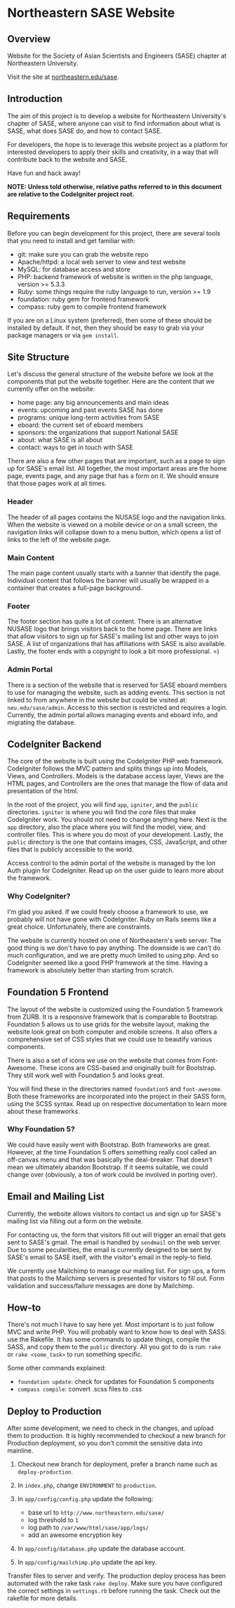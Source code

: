 # Northeastern SASE Website

## Overview

Website for the Society of Asian Scientists and Engineers (SASE) chapter at
Northeastern University.

Visit the site at [northeastern.edu/sase](http://www.northeastern.edu/sase).

## Introduction

The aim of this project is to develop a website for Northeastern
University's chapter of SASE, where anyone can visit to find information
about what is SASE, what does SASE do, and how to contact SASE.

For developers, the hope is to leverage this website project as a platform
for interested developers to apply their skills and creativity, in a way
that will contribute back to the website and SASE.

Have fun and hack away!

**NOTE: Unless told otherwise, relative paths referred to in this document
are relative to the CodeIgniter project root.**

## Requirements

Before you can begin development for this project, there are several tools
that you need to install and get familiar with:

- git: make sure you can grab the website repo
- Apache/httpd: a local web server to view and test website
- MySQL: for database access and store
- PHP: backend framework of website is written in the php language, version >= 5.3.3
- Ruby: some things require the ruby language to run, version >= 1.9
- foundation: ruby gem for frontend framework
- compass: ruby gem to compile frontend framework

If you are on a Linux system (preferred), then some of these should be
installed by default. If not, then they should be easy to grab via your
package managers or via `gem install`.

## Site Structure

Let's discuss the general structure of the website before we look at the
components that put the website together. Here are the content that we
currently offer on the website:

- home page: any big announcements and main ideas
- events: upcoming and past events SASE has done
- programs: unique long-term activities from SASE
- eboard: the current set of eboard members
- sponsors: the organizations that support National SASE
- about: what SASE is all about
- contact: ways to get in touch with SASE

There are also a few other pages that are important, such as a page to sign up
for SASE's email list. All together, the most important areas are the home page,
events page, and any page that has a form on it. We should ensure that those
pages work at all times.

### Header

The header of all pages contains the NUSASE logo and the navigation links.
When the website is viewed on a mobile device or on a small screen, the
navigation links will collapse down to a menu button, which opens a list of
links to the left of the website page.

### Main Content

The main page content usually starts with a banner that identify the page.
Individual content that follows the banner will usually be wrapped in a
container that creates a full-page background.

### Footer

The footer section has quite a lot of content. There is an alternative NUSASE
logo that brings visitors back to the home page. There are links that allow
visitors to sign up for SASE's mailing list and other ways to join SASE.
A list of organizations that has affiliations with SASE is also available.
Lastly, the footer ends with a copyright to look a bit more professional. =)

### Admin Portal

There is a section of the website that is reserved for SASE eboard members
to use for managing the website, such as adding events. This section is not
linked to from anywhere in the website but could be visited at:
`neu.edu/sase/admin`. Access to this section is restricted and requires a
login. Currently, the admin portal allows managing events and eboard info,
and migrating the database.

## CodeIgniter Backend

The core of the website is built using the CodeIgniter PHP web framework.
CodeIgniter follows the MVC pattern and splits things up into Models,
Views, and Controllers. Models is the database access layer, Views are the
HTML pages, and Controllers are the ones that manage the flow of data
and presentation of the html.

In the root of the project, you will find `app`, `igniter`, and the
`public` directories. `igniter` is where you will find the core files that
make CodeIgniter work. You should not need to change anything here. Next is
the `app` directory, also the place where you will find the model, view,
and controller files. This is where you do most of your development. Lastly,
the `public` directory is the one that contains images, CSS, JavaScript, and
other files that is publicly accessible to the world.

Access control to the admin portal of the website is managed by the Ion Auth
plugin for CodeIgniter. Read up on the user guide to learn more about the
framework.

### Why CodeIgniter?

I'm glad you asked. If we could freely choose a framework to use, we
probably will not have gone with CodeIgniter. Ruby on Rails seems like a
great choice. Unfortunately, there are constraints.

The website is currently hosted on one of Northeastern's web server. The
good thing is we don't have to pay anything. The downside is we can't
do much configuration, and we are pretty much limited to using php. And so
CodeIgniter seemed like a good PHP framework at the time. Having a framework
is absolutely better than starting from scratch.

## Foundation 5 Frontend

The layout of the website is customized using the Foundation 5 framework from
ZURB. It is a responsive framework that is comparable to Bootstrap. Foundation
5 allows us to use grids for the website layout, making the website look great
on both computer and mobile screens. It also offers a comprehensive set of CSS
styles that we could use to beautify various components.

There is also a set of icons we use on the website that comes from
Font-Awesome. These icons are CSS-based and originally built for Bootstrap.
They still work well with Foundation 5 and looks great.

You will find these in the directories named `foundation5` and `font-awesome`.
Both these frameworks are incorporated into the project in their SASS form,
using the SCSS syntax. Read up on respective documentation to learn more
about these frameworks.

### Why Foundation 5?

We could have easily went with Bootstrap. Both frameworks are great. However,
at the time Foundation 5 offers something really cool called an off-canvas menu
and that was basically the deal-breaker. That doesn't mean we ultimately
abandon Bootstrap. If it seems suitable, we could change over (obviously,
a ton of work could be involved in porting over).

## Email and Mailing List

Currently, the website allows visitors to contact us and sign up for SASE's
mailing list via filling out a form on the website.

For contacting us, the form that visitors fill out will trigger an email
that gets sent to SASE's gmail. The email is handled by `sendmail` on the web
server. Due to some pecularities, the email is currently designed to be sent
by SASE's email to SASE itself, with the visitor's email in the reply-to field.

We currently use Mailchimp to manage our mailing list. For sign ups, a form
that posts to the Mailchimp servers is presented for visitors to fill out.
Form validation and success/failure messages are done by Mailchimp.

## How-to

There's not much I have to say here yet. Most important is to just follow
MVC and write PHP. You will probably want to know how to deal with SASS:
use the Rakefile. It has some commands to update things, compile the SASS,
and copy them to the `public` directory. All you got to do is run:
`rake` or `rake <some_task>` to run something specific.

Some other commands explained:

- `foundation update`: check for updates for Foundation 5 components
- `compass compile`: convert .scss files to .css

## Deploy to Production

After some development, we need to check in the changes, and upload them
to production. It is highly recommended to checkout a new branch for
Production deployment, so you don't commit the sensitive data into mainline.

1. Checkout new branch for deployment, prefer a branch name such as
  `deploy-production`.

2. In `index.php`, change `ENVIRONMENT` to `production`.

3. In `app/config/config.php` update the following:
    - base url to `http://www.northeastern.edu/sase/`
    - log threshold to `1`
    - log path to `/var/www/html/sase/app/logs/`
    - add an awesome encryption key

4. In `app/config/database.php` update the database account.

5. In `app/config/mailchimp.php` update the api key.

Transfer files to server and verify. The production deploy process has been
automated with the rake task `rake deploy`. Make sure you have configured
the correct settings in `settings.rb` before running the task. Check out
the rakefile for more details.